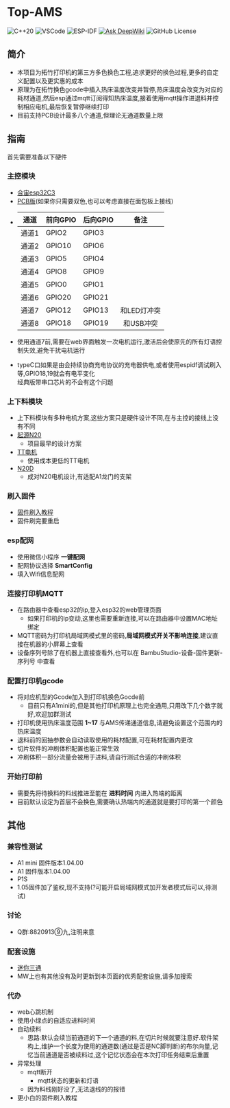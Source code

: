 # Top-AMS
![C++20](https://img.shields.io/badge/C%2B%2B-20-blue?logo=c%2B%2B&logoColor=white)
![VSCode](https://img.shields.io/badge/IDE-VSCode-007ACC?logo=visual-studio-code&logoColor=white)
![ESP-IDF](https://img.shields.io/badge/Framework-ESP--IDF-green?logo=espressif&logoColor=white)
[![Ask DeepWiki](https://deepwiki.com/badge.svg)](https://deepwiki.com/nccrrv/Top-AMS)
![GitHub License](https://img.shields.io/github/license/nccrrv/Top-AMS)
## 简介
- 本项目为拓竹打印机的第三方多色换色工程,追求更好的换色过程,更多的自定义配置以及更实惠的成本
- 原理为在拓竹换色gcode中插入热床温度改变并暂停,热床温度会改变为对应的耗材通道,然后esp通过mqtt订阅得知热床温度,接着使用mqtt操作进退料并控制相应电机,最后恢复暂停继续打印
- 目前支持PCB设计最多八个通道,但理论无通道数量上限
## 指南
首先需要准备以下硬件
### 主控模块
- [合宙esp32C3](https://wiki.luatos.com/chips/esp32c3/board.html)
- [PCB版](https://oshwhub.com/eda_xnlouvih/top-ams-8-tong-dao)(如果你只需要双色,也可以考虑直接在面包板上接线)
<!-- - 电机芯片<br>之后放上PCB版的嘉立创链接以及电机芯片的具体型号  -->
-
  | 通道  | 前向GPIO | 后向GPIO |    备注     |
  | :---: | :------- | :------- | :---------: |
  | 通道1 | GPIO2    | GPIO3    |
  | 通道2 | GPIO10   | GPIO6    |
  | 通道3 | GPIO5    | GPIO4    |
  | 通道4 | GPIO8    | GPIO9    |
  | 通道5 | GPIO0    | GPIO1    |
  | 通道6 | GPIO20   | GPIO21   |
  | 通道7 | GPIO12   | GPIO13   | 和LED灯冲突 |
  | 通道8 | GPIO18   | GPIO19   |  和USB冲突  |

- 使用通道7前,需要在web界面触发一次电机运行,激活后会使原先的所有灯语控制失效,避免干扰电机运行
- typeC口如果是由会持续协商充电协议的充电器供电,或者使用espidf调试刷入等,GPIO18,19就会有电平变化<br>
  经典版带串口芯片的不会有这个问题
### 上下料模块
- 上下料模块有多种电机方案,这些方案只是硬件设计不同,在与主控的接线上没有不同
- [起源N20](hard/N20电机方案/README.md)
  - 项目最早的设计方案
- [TT电机](https://makerworld.com.cn/zh/models/1418429-gua-pei-topduo-se-da-yin-de-ttji-chu-ji-v2-0#profileId-1540158)
  - 使用成本更低的TT电机
- [N20D](https://makerworld.com.cn/zh/models/1464399-n20dian-ji-8tong-ji-chu-ji#profileId-1594882)
  - 成对N20电机设计,有适配A1龙门的支架

### 刷入固件
- [固件刷入教程](https://docs.espressif.com/projects/esp-test-tools/zh_CN/latest/esp32/production_stage/tools/flash_download_tool.html)
- 固件刷完要重启
### esp配网
- 使用微信小程序 **一键配网**
- 配网协议选择 **SmartConfig** 
- 填入Wifi信息配网
### 连接打印机MQTT
- 在路由器中查看esp32的ip,登入esp32的web管理页面
  - 如果打印机的ip变动,这里也需要重新连接,可以在路由器中设置MAC地址绑定
- MQTT密码为打印机局域网模式里的密码,**局域网模式开关不影响连接**,建议直接在机器的小屏幕上查看
- 设备序列号除了在机器上直接查看外,也可以在 BambuStudio-设备-固件更新-序列号 中查看
### 配置打印机gcode
- 将对应机型的Gcode加入到打印机换色Gocde前
  - 目前只有A1mini的,但是其他打印机原理上也完全通用,只用改下几个数字就好,欢迎加群测试  
- 打印机使用热床温度范围 **1~17** 与AMS传递通道信息,请避免设置这个范围内的热床温度
- 退料前的回抽参数会自动读取使用的耗材配置,可在耗材配置内更改
- 切片软件的冲刷体积配置也能正常生效
- 冲刷体积一部分流量会被用于进料,请自行测试合适的冲刷体积
### 开始打印前
- 需要先将待换料的料线推进至能在 **进料时间** 内进入热端的距离
- 目前默认设定为首层不会换色,需要确认热端内的通道就是要打印的第一个颜色

## 其他  
### 兼容性测试
- A1 mini 固件版本1.04.00
- A1      固件版本1.04.00
- P1S
- 1.05固件加了鉴权,现不支持(?可能开启局域网模式加开发者模式后可以,待测试)
### 讨论
- Q群:8820913⑨九,注明来意
### 配套设施
- [迷你三通](https://makerworld.com.cn/zh/models/1289990-3tong-mini-wu-xu-qi-dong-jie-tou-chao-si-hua#profileId-1383310)
- MW上也有其他没有及时更新到本页面的优秀配套设施,请多加搜索
### 代办
- web心跳机制
- 使用小绿点的自适应进料时间
- 自动续料
    - 思路:默认会续当前通道的下一个通道的料,在切片时候就要注意好.软件架构上,维护一个长度为使用的通道数(通过是否是NC脚判断)的布尔向量,记忆当前通道是否被续料过,这个记忆状态会在本次打印任务结束后重置
- 异常处理
  - mqtt断开
    - mqtt状态的更新和灯语
  - 因为料线刚好没了,无法退线的的报错
- 更小白的固件刷入教程
  
